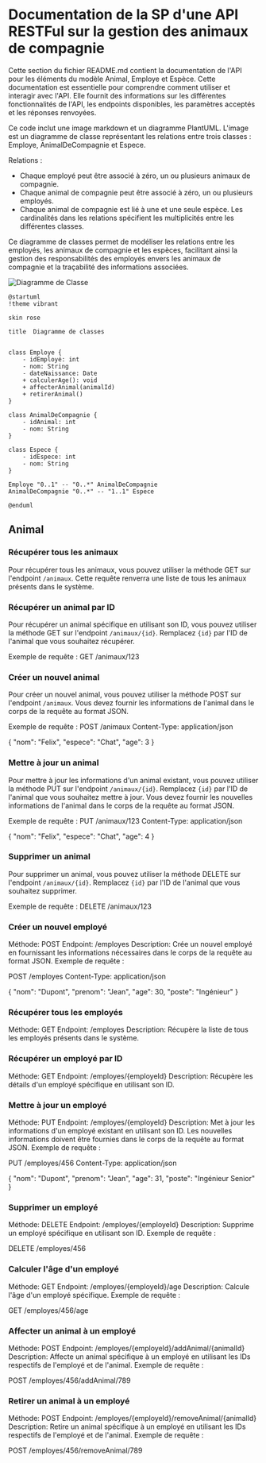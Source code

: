 # Documentation de la SP d'une API RESTFul sur la gestion des animaux de compagnie

Cette section du fichier README.md contient la documentation de l'API pour les éléments du modèle Animal, Employe et Espèce. Cette documentation est essentielle pour comprendre comment utiliser et interagir avec l'API. Elle fournit des informations sur les différentes fonctionnalités de l'API, les endpoints disponibles, les paramètres acceptés et les réponses renvoyées.

Ce code inclut une image markdown et un diagramme PlantUML. L'image est un diagramme de classe représentant les relations entre trois classes : Employe, AnimalDeCompagnie et Espece. 

Relations :

- Chaque employé peut être associé à zéro, un ou plusieurs animaux de compagnie.
- Chaque animal de compagnie peut être associé à zéro, un ou plusieurs employés.
- Chaque animal de compagnie est lié à une et une seule espèce.
Les cardinalités dans les relations spécifient les multiplicités entre les différentes classes.

Ce diagramme de classes permet de modéliser les relations entre les employés, les animaux de compagnie et les espèces, facilitant ainsi la gestion des responsabilités des employés envers les animaux de compagnie et la traçabilité des informations associées.

![Diagramme de Classe](https://www.planttext.com/api/plantuml/png/V95DJWCn38NtFeMPLGTfAhgTLH7J1HisdC0axc2Hdr6ILaA80t465Ymu45SWJQOLg89iOh_FTbwIh_UFTKmKqiuQk4YFR1dtyX389O3u90w3ZmoG91b678J6G3ONQKPbA4QE050YtDZ9-6V65y2yEXHTbS-t7YNFgwhpjiVx5CIDiw8fyHr9ZEGKzpZaj114HKRj38VhaHTjZtilUYQqtR9AcJYnP1PKjblTpZXmad2YBRmUFLPbu1jl9ngT_7HRsLzUJoCsSMBrwvP5-AVl-33DrNAvQh3hIdJPdBk1StzpwQ5fLThhSG1hTlhmQzy0003__mC0)

```plantuml
@startuml
!theme vibrant

skin rose

title  Diagramme de classes


class Employe {
    - idEmployé: int
    - nom: String
    - dateNaissance: Date
    + calculerAge(): void
    + affecterAnimal(animalId)
    + retirerAnimal()
}

class AnimalDeCompagnie {
    - idAnimal: int
    - nom: String
}

class Espece {
    - idEspece: int
    - nom: String
}

Employe "0..1" -- "0..*" AnimalDeCompagnie
AnimalDeCompagnie "0..*" -- "1..1" Espece

@enduml

```



## Animal

### Récupérer tous les animaux

Pour récupérer tous les animaux, vous pouvez utiliser la méthode GET sur l'endpoint `/animaux`. Cette requête renverra une liste de tous les animaux présents dans le système.


### Récupérer un animal par ID

Pour récupérer un animal spécifique en utilisant son ID, vous pouvez utiliser la méthode GET sur l'endpoint `/animaux/{id}`. Remplacez `{id}` par l'ID de l'animal que vous souhaitez récupérer.

Exemple de requête : 
GET /animaux/123

### Créer un nouvel animal

Pour créer un nouvel animal, vous pouvez utiliser la méthode POST sur l'endpoint `/animaux`. Vous devez fournir les informations de l'animal dans le corps de la requête au format JSON.

Exemple de requête : 
POST /animaux
Content-Type: application/json

{
    "nom": "Felix",
    "espece": "Chat",
    "age": 3
}

### Mettre à jour un animal

Pour mettre à jour les informations d'un animal existant, vous pouvez utiliser la méthode PUT sur l'endpoint `/animaux/{id}`. Remplacez `{id}` par l'ID de l'animal que vous souhaitez mettre à jour. Vous devez fournir les nouvelles informations de l'animal dans le corps de la requête au format JSON.

Exemple de requête : 
PUT /animaux/123
Content-Type: application/json

{
    "nom": "Felix",
    "espece": "Chat",
    "age": 4
}

### Supprimer un animal

Pour supprimer un animal, vous pouvez utiliser la méthode DELETE sur l'endpoint `/animaux/{id}`. Remplacez `{id}` par l'ID de l'animal que vous souhaitez supprimer.

Exemple de requête : 
DELETE /animaux/123

###  Créer un nouvel employé

Méthode: POST
Endpoint: /employes
Description: Crée un nouvel employé en fournissant les informations nécessaires dans le corps de la requête au format JSON.
Exemple de requête :

POST /employes
Content-Type: application/json

{
    "nom": "Dupont",
    "prenom": "Jean",
    "age": 30,
    "poste": "Ingénieur"
}

###  Récupérer tous les employés

Méthode: GET
Endpoint: /employes
Description: Récupère la liste de tous les employés présents dans le système.

###  Récupérer un employé par ID

Méthode: GET
Endpoint: /employes/{employeId}
Description: Récupère les détails d'un employé spécifique en utilisant son ID.

###  Mettre à jour un employé

Méthode: PUT
Endpoint: /employes/{employeId}
Description: Met à jour les informations d'un employé existant en utilisant son ID. Les nouvelles informations doivent être fournies dans le corps de la requête au format JSON.
Exemple de requête :

PUT /employes/456
Content-Type: application/json

{
    "nom": "Dupont",
    "prenom": "Jean",
    "age": 31,
    "poste": "Ingénieur Senior"
}

###  Supprimer un employé

Méthode: DELETE
Endpoint: /employes/{employeId}
Description: Supprime un employé spécifique en utilisant son ID.
Exemple de requête :

DELETE /employes/456

###  Calculer l'âge d'un employé

Méthode: GET
Endpoint: /employes/{employeId}/age
Description: Calcule l'âge d'un employé spécifique.
Exemple de requête :

GET /employes/456/age

###  Affecter un animal à un employé

Méthode: POST
Endpoint: /employes/{employeId}/addAnimal/{animalId}
Description: Affecte un animal spécifique à un employé en utilisant les IDs respectifs de l'employé et de l'animal.
Exemple de requête :

POST /employes/456/addAnimal/789

###  Retirer un animal à un employé

Méthode: POST
Endpoint: /employes/{employeId}/removeAnimal/{animalId}
Description: Retire un animal spécifique à un employé en utilisant les IDs respectifs de l'employé et de l'animal.
Exemple de requête :

POST /employes/456/removeAnimal/789
